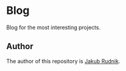 # Blog

Blog for the most interesting projects.

## Author

The author of this repository is [Jakub Rudnik](https://github.com/Zeraye).
